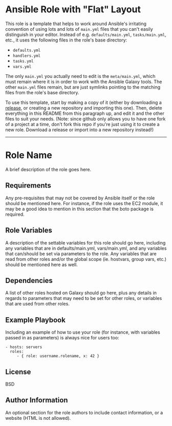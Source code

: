 # Ansible Role with "Flat" Layout

This role is a template that helps to work around Ansible's irritating convention of using lots and lots of `main.yml` files that you can't easily distinguish in your editor.  Instead of e.g. `defaults/main.yml`, `tasks/main.yml`, etc., it uses the following files in the role's base directory:

* `defaults.yml`
* `handlers.yml` 
* `tasks.yml`
* `vars.yml`

The only `main.yml` you actually need to edit is the `meta/main.yml`, which must remain where it is in order to work with the Ansible Galaxy tools.  The other `main.yml` files remain, but are just symlinks pointing to the matching files from the role's base directory.

To use this template, start by making a copy of it (either by downloading a [release](//github.com/pjeby/ansible-flat-role/releases), or creating a new repository and importing this one).  Then, delete everything in this README from this paragraph up, and edit it and the other files to suit your needs.  (Note: since github only allows you to have one fork of a project at a time, don't fork this repo if you're just using it to create a new role.  Download a release or import into a new repository instead!)

---

Role Name
=========

A brief description of the role goes here.

Requirements
------------

Any pre-requisites that may not be covered by Ansible itself or the role should be mentioned here. For instance, if the role uses the EC2 module, it may be a good idea to mention in this section that the boto package is required.

Role Variables
--------------

A description of the settable variables for this role should go here, including any variables that are in defaults/main.yml, vars/main.yml, and any variables that can/should be set via parameters to the role. Any variables that are read from other roles and/or the global scope (ie. hostvars, group vars, etc.) should be mentioned here as well.

Dependencies
------------

A list of other roles hosted on Galaxy should go here, plus any details in regards to parameters that may need to be set for other roles, or variables that are used from other roles.

Example Playbook
----------------

Including an example of how to use your role (for instance, with variables passed in as parameters) is always nice for users too:

    - hosts: servers
      roles:
         - { role: username.rolename, x: 42 }

License
-------

BSD

Author Information
------------------

An optional section for the role authors to include contact information, or a website (HTML is not allowed).
